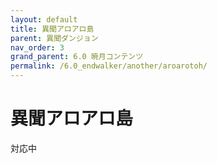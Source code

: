 ```yaml
---
layout: default
title: 異聞アロアロ島
parent: 異聞ダンジョン
nav_order: 3
grand_parent: 6.0 暁月コンテンツ
permalink: /6.0_endwalker/another/aroarotoh/
---
```


# 異聞アロアロ島

対応中
